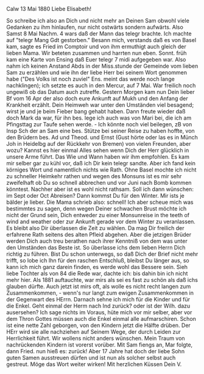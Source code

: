  Calw 13 Mai 1880
Liebe Elisabeth!

So schreibe ich also an Dich und nicht mehr an Deinen Sam obwohl viele Gedanken zu ihm hinlaufen, nur nicht ostwärts sondern aufwärts. Also Samst 8 Mai Nachm. 4 wars daß der Mann das telegr brachte. Ich machte auf "telegr Mang Gdt gestorben." Besann mich, verstands daß es von Basel kam, sagte es Fried im Comptoir und von ihm ermuthigt auch gleich der lieben Mama. Wir beteten zusammen und harrten nun eben. Sonnt. früh kam eine Karte von Ensing daß Euer telegr 7 midi aufgegeben war. Also nahm ich keinen Anstand Abds in der Miss.stunde der Gemeinde vom lieben Sam zu erzählen und wie ihn der liebe Herr bei seinem Wort genommen habe ("Des Volks ist noch zuviel" Ens. meint das werde noch lange nachklingen); ich setzte es auch in den Mercur, auf 7 Mai. War freilich noch ungewiß ob das Datum auch zutreffe. Gestern Morgen kam nun Dein lieber Bf vom 16 Apr der also doch eure Ankunft auf Mukh und den Anfang der Krankheit erzählt. Dein Heimweh war unter den Umständen viel besagend; wirst je und je beim Fieber bang gehabt haben. Dann freute wieder daß doch Mark da war, für ihn bes. lege ich auch was von Mari bei, die ich am Pfingsttag zur Taufe sehen werde. - Ich könnte noch viel beilegen, zB von Insp Sch der an Sam eine bes. Stütze bei seiner Reise zu haben hoffte, von den Brüdern bes. Ad und Theod. und Ernst (Gust hörte oder las es in Münch Joh in Heidelbg auf der Rückkehr von Bremen) von vielen Freunden, aber wozu? Kannst es hier einmal Alles sehen wenn Dich der Herr glücklich in unsere Arme führt. Das Wie und Wann haben wir ihm empfohlen. Es kam mir selber gar zu kühl vor, daß ich Dir kein telegr sandte. Aber ich fand kein körniges Wort und namentlich nichts wie Rath. Ohne Basel mochte ich nicht zu schneller Heimkehr rathen und wegen des Monsuns ist es mir sehr zweifelhaft ob Du so schnell abbrechen und vor Juni nach Bomb kommen könntest. Nachher aber ist es wohl nicht rathsam. Soll ich dann wünschen: im Sept oder Oct Abreisen? Dann kommst Du für den Winter. Mir ists je bälder je lieber. Die Mama schrieb also: schnell! Ich aber scheue mich was bestimmtes zu sagen, denn wegen Deiner schwachen Brust möchte ich nicht der Grund sein, Dich entweder zu einer Monsunreise in the teeth of wind and weather oder zur Ankunft gerade vor dem Winter zu veranlassen. Es bleibt also Dir überlassen die Zeit zu wählen. Da mag Dir freilich der erfahrene Rath seitens des alten Pfleid abgehen. Aber die jetzigen Brüder werden Dich auch treu berathen nach ihrer Kenntniß von dem was unter den Umständen das Beste ist. So überlasse ichs dem lieben Herrn Dich richtig zu führen. Bist Du schon unterwegs, so daß Dich der Brief nicht mehr trifft, so lobe ich Ihn für den raschen Entschluß, bleibst Du länger aus, so kann ich mich ganz darein finden, es werde wohl das Bessere sein. Sieh liebe Tochter als von 84 die Rede war, dachte ich: bis dahin bin ich nicht mehr hier. Als 1881 auftauchte, war mirs als sei es fast zu schön als daß ichs glauben dürfte. Auch jetzt ist mirs oft, als wolle es nicht recht langen zum Zusammenkommen, - wenn's nur langt zum ewigen Zusammenkommen in der Gegenwart des HErrn. Darnach sehne ich mich für die Kinder und für die Enkel. Geht einmal der Herm nach Ind zurück? oder ist der Wilh. dazu ausersehen? Ich sage nichts im Voraus, hüte mich vor mir selber, aber vor dem Thron Gottes müssen auch die Enkel einmal alle aufmarschiren. Schon ist eine nette Zahl geborgen, von den Kindern jetzt die Hälfte drüben. Der HErr wird sie alle nachziehen auf Seinem Wege, der durch Leiden zur Herrlichkeit führt. Wir wollens nicht anders wünschen. Mein Traum von nachrückenden Kindern ist vorerst vorüber. Mit Sam fiengs an, Mar folgte, dann Fried. nun hieß es: zurück! Aber 17 Jahre hat doch der liebe Sohn guten Samen ausstreuen dürfen und ist nun als solcher selbst auch gestreut. Möge das Wort weiter wirken! Mit herzlichen Küssen
 Dein V.
